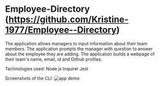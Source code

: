 # Employee-Directory (https://github.com/Kristine-1977/Employee--Directory)

The application allows managers to input information about their team members. The application prompts the manager with question to answer about the employee they are adding. The application builds a webpage of their team's name, email, id and Github profiles.

Technologies used:
Node.js
Inquirer
Jest

Screenshots of the CLI:
![app demo](../Assets/appdemo.gif)
